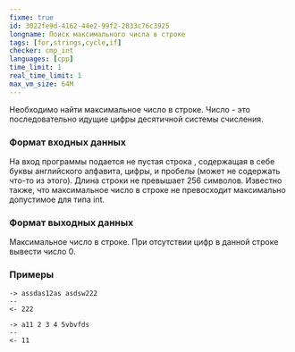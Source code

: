 ```yaml
---
fixme: true
id: 3022fe9d-4162-44e2-99f2-2833c76c3925
longname: Поиск максимального числа в строке
tags: [for,strings,cycle,if]
checker: cmp_int
languages: [cpp]
time_limit: 1
real_time_limit: 1
max_vm_size: 64M
---
```



Необходимо найти максимальное число в строке. Число - это последовательно идущие цифры десятичной системы счисления.

### Формат входных данных

На вход программы подается не пустая строка , содержащая в себе буквы английского алфавита, цифры, и пробелы (может не содержать что-то из этого).
Длина строки не превышает 256 символов. Известно также, что максимальное число в строке не превосходит максимально допустимое для типа int.

### Формат выходных данных

Максимальное число в строке. При отсутствии цифр в данной строке вывести число 0.

### Примеры

```
-> assdas12as asdsw222
--
<- 222
```

```
-> a11 2 3 4 5vbvfds
--
<- 11
```
